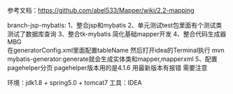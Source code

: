 参考文档：https://github.com/abel533/Mapper/wiki/2.2-mapping

branch-jsp-mybatis:
         1、整合jsp和mybatis
         2、单元测试test包里面有个测试类 测试了数据库查询
         3、整合tk-mybatis 简化基础mapper开发 
         4、整合代码生成器MBG  
            在generatorConfig.xml里面配置tableName 
            然后打开idea的Terminal执行
            mvn mybatis-generator:generate就会生成实体类和mapper,mapperxml
         5、配置pagehelper分页 pagehelper版本用的是4.1.6 用最新版本有报错 需要注意   
         
         
环境：jdk1.8 + spring5.0 + tomcat7 工具：IDEA
         

